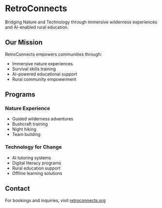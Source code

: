 # RetroConnects

Bridging Nature and Technology through immersive wilderness experiences and AI-enabled rural education.

## Our Mission

RetroConnects empowers communities through:
- Immersive nature experiences
- Survival skills training
- AI-powered educational support
- Rural community empowerment

## Programs

### Nature Experience
- Guided wilderness adventures
- Bushcraft training
- Night hiking
- Team building

### Technology for Change
- AI tutoring systems
- Digital literacy programs
- Rural education support
- Offline learning solutions

## Contact

For bookings and inquiries, visit [retroconnects.org](https://retroconnects.org)

